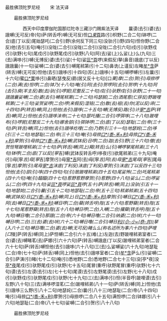   最胜佛顶陀罗尼经
　　宋 法天译




　　最胜佛顶陀罗尼经

　　　　西天中印度摩伽陀国那烂陀寺三藏沙门赐紫法天译
　　曩谟(去引)婆(去)誐嚩(无可反)帝(句)萨(转舌呼)嚩(无可反)怛[口*束*頁](二合引)路(引)枳野(二合二句)钵啰(二合)底(丁以反)尾始瑟吒(二合引)野(余何反下同三句)没驮(引)野(四句)怛你野(二合反)他(去引五句)唵(引)没咙(二合引)没咙(二合引)没咙(二合引六句)戍(引)驮野戍(引)驮野(七句)尾戍(引)驮野尾戍(引)驮野(八句)阿(去)娑(上)么娑(上)么(九句)三(去)满哆(引)嚩(无博反)婆(去引)娑(十句)娑[叵*頁](二合)啰(来假反)拏(鼻音)誐底(丁以反)誐誐曩(十一句)娑嚩(二合)婆(去引)嚩尾秫第(引十二句)鼻诜(上谨反)左睹[牟*含](牟敢反引十三句)萨(转舌)嚩(无可反)怛他(去引)誐哆(引十四句)苏(上)誐哆(十五句)嚩啰嚩(引)左曩(引十六句)蜜[口*栗](二合)哆(引)鼻晒(瑟曳反)罽(居又反十七句)[口*栗]摩(二合)贺(引)母捺啰(二合)满(去)怛啰(二合)钵乃(十八句)唵(引)阿(去引)贺啰阿(去引)贺啰(十九句)阿(去引)庾(羊主反)散(去)驮(引)啰抳(尼整反二十句)戍(引)驮野戍(引)驮野(二十一句)誐誐曩娑嚩(二合)婆(去引)嚩尾秫第(二十二句)坞瑟腻(二合)洒尾惹(仁拶反)野跛哩秫第(二十三句)娑贺娑啰(二合)啰(来假反)湿铭(二合)散(去)祖(去)你(泥以反)谛(二十四句)萨(转舌)嚩(同上)怛他(去引)誐哆(二十五句)嚩(无博反)路(引)计[寧*吉](宁吉反二十六句)萨(转舌)嚩(同上)怛他(去引)誐哆沫帝(二十七句)瑟吒播(二合引)啰弭哆(二十八句)跛哩布(引)啰抳(尼整反二十九句)娜舍部(引)弭钵啰(二合)底(丁以反)瑟耻(二合)帝(三十句)萨(转舌)嚩(同上)怛他(去引)誐哆纥哩(二合)乃野(引三十一句)地瑟姹(二合)哆(引三十二句)地瑟耻(二合)帝(三十三句)唵(引)母捺[口*(黍-禾+利)](二合)母捺[口*(黍-禾+利)](二合三十四句)摩贺(引)母捺[口*(黍-禾+利)](二合三十五句)嚩(武钵反)日啰(二合)迦(去引)野(三十六句)僧(去)贺怛弩跛哩秫弟(三十七句)萨(转舌)嚩(同上)羯(转舌)么(引)嚩啰拏尾秫弟(三十八句)钵啰(二合)底(丁以反)[寧*吉]嚩(武钵反转舌呼)哆夜(引)欲尾秫弟(三十九句)唵(引)母[寧*吉]母[寧*吉]摩贺(引)母[寧*吉](四十句)阿(去)母[寧*吉]阿(去)母[寧*吉](四十一句)尾母[寧*吉]尾母[寧*吉]摩贺(引)尾母[寧*吉](四十二句)沫底(丁利反)沫底(丁利反)摩贺(引)沫底(丁以反四十三句)怛他(去引)部(引)哆(四十四句)句(引)致跛哩秫弟(四十五句)尾娑怖(二合)吒尾秫弟(四十六句)唵(引)醯醯(四十七句)惹野惹野摩贺(引)惹野(四十八句)娑么(二合)啰娑么(二合)啰(四十九句)娑[叵*頁](二合)啰娑[叵*頁](二合)啰(五十)萨(转舌)嚩(同上)没驮(引五十一句)地瑟姹(二合引)曩(引五十二句)地瑟耻(二合)帝(五十三句)秫弟秫弟(五十四句)嚩(武钵反)日[口*(黍-禾+利)](二合)嚩(同上)日[口*(黍-禾+利)](二合)摩贺(引)嚩日[口*(黍-禾+利)](二合五十五句)阿(去)嚩日[口*(黍-禾+利)](二合)嚩日啰(二合)蘖(转舌呼)陛(五十六句)惹野蘖(转舌)陛(五十七句)尾惹野蘖(转舌)陛(五十八句)嚩日啰(二合)入嚩(二合)攞蘖(转舌呼)陛(五十九句)嚩日噜(二合引)那誐(二合)帝(六十句)嚩日噜(二合引)纳婆(二合)吠(六十一句)嚩日啰(二合)三(去)婆(去)吠(六十二句)嚩日噜(二合引)嚩日[利/(尒-小+(恭-共))](二合)拏(入六十三句)嚩日囕(二合)婆(去)嚩(无可反)睹么么(称名述所为事六十四句)萨哩[口*陵]萨(转舌)嚩(同上)萨怛嚩(二合引六十五)难(上)左迦(去)野跛哩秫弟室者(二合)婆(去)嚩睹茗(去)萨娜(引六十六句)萨(转舌)嚩誐底(丁以反)跛哩秫弟室者(二合六十七句)萨(转舌)嚩怛他(去引)誐哆(六十八句)三(去)么娑嚩娑(六十九句)地瑟耻(二合)帝(七十句)萨(转舌)嚩(同上)怛他(去引)誐哆室者(二合)[牟*含](牟敢反引七十一句)萨么(引)娑嚩(二合引)萨演(引)睹(七十二句)唵(引)悉地野(二合)悉地野(二合七十三句)没[亭*夜]没[亭*夜](七十四句)尾戍(引)驮野尾戍(引)驮野(七十五句)尾冒(重呼)驮野尾冒(重呼)驮野(七十六句)谟(去引)左谟(去引)左(七十七句)尾谟(去引)左野尾谟(去引)左野(七十八句)戍(引)驮野戍(引)驮野尾戍(引)驮野(七十九句)三(去)满哆(引)怛(半音呼)跛哩谟(去引)左野(八十句)三(去)满哆啰湿茗(二合)跛哩秫弟(八十一句)萨(转舌)嚩(同上)怛他(去引)誐哆三么野(引八十二句)地瑟姹(二合)曩(引八十三)地瑟耻(二合)帝(八十四句)唵(引)母捺[口*(黍-禾+利)](二合)摩贺(引)母捺啰(二合八十五句)满怛啰(二合)钵娜(引八十六句)地瑟耻(二合)帝(八十七句)娑嚩(二合引)贺(引八十八句)

　　最胜佛顶陀罗尼经



